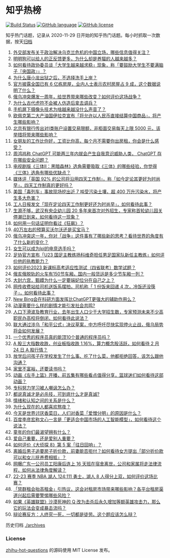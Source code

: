 # 知乎热榜
[![Build Status](https://github.com/ToWeLong/zhihu-hot-questions/workflows/CI/badge.svg)](https://github.com/ToWeLong/zhihu-hot-questions/actions)
[![GitHub language](https://img.shields.io/badge/language-golang-orange.svg)](https://golang.org/)
[![GitHub license](https://img.shields.io/github/license/ToWeLong/zhihu-hot-questions)](https://github.com/ToWeLong/zhihu-hot-questions/blob/main/LICENSE)

知乎热门话题，记录从 2020-11-29 日开始的知乎热门话题。每小时抓取一次数据，按天[归档](./archives)

<!-- BEGIN -->

1. [外交部发布关于政治解决乌克兰危机的中国立场，哪些信息值得关注？](https://www.zhihu.com/question/585943149)
1. [明明狗可以给人的正反馈更多，为什么却是养猫的人越来越多？](https://www.zhihu.com/question/584320891)
1. [如何看待政协委员谈「大学生越来越求稳」现象，称「要鼓励大学生不要满脑子『央国政』」？](https://www.zhihu.com/question/585976810)
1. [为什么唐小龙出狱之后，不选择洗手上岸？](https://www.zhihu.com/question/584383155)
1. [官方披露全国已有 6 亿栋房屋，业内人士表示农村房屋占 9 成，这个数据说明了什么？](https://www.zhihu.com/question/585900212)
1. [俄乌冲突爆发一周年，给世界带来哪些改变？如何评价这场战争？](https://www.zhihu.com/question/585240364)
1. [为什么古代虎符不会被人仿造后拿去调兵？](https://www.zhihu.com/question/327691427)
1. [手机屏下摄像头技术为啥越来越没什么声音了？](https://www.zhihu.com/question/585307762)
1. [欧佩克第二大产油国伊拉克宣布「将允许以人民币直接结算中国商品」，将产生哪些影响？](https://www.zhihu.com/question/585782277)
1. [北京有银行传出对Ⅰ类账户设置交易限额，非柜面交易每天上限 5000 元，该举措将带来哪些影响？](https://www.zhihu.com/question/585960814)
1. [女朋友的工作比你好，工资比你高，每个月不需要你出房租，你会是什么感受？](https://www.zhihu.com/question/585264123)
1. [周鸿祎称 ChatGPT 可能两三年内就会产生自我意识威胁人类， ChatGPT 存在哪些安全问题？](https://www.zhihu.com/question/585757225)
1. [电视剧版《三体II：黑暗森林》选角需要吸取《三体》的哪些经验，你觉得《三体》选角有哪些优缺点？](https://www.zhihu.com/question/582659413)
1. [媒体评「英国 92% 的公司将沿用四天工作制」，称「如今定论其更好为时尚早」，四天工作制真的更好吗？](https://www.zhihu.com/question/585952280)
1. [美国「毒列车」事故现场挖出近 7 吨受污染土壤，超 400 万升污染水，将产生多大危害？](https://www.zhihu.com/question/585347945)
1. [工人日报发文「现在定论四天工作制更好还为时尚早」，如何看待此事？](https://www.zhihu.com/question/585954574)
1. [生源不够，武汉有央企幼儿园 20 多年来首次对外招生，专家称首轮幼儿园关停潮已到来，如何看待这一现象？](https://www.zhihu.com/question/585981425)
1. [如何用一句话证明你看过《狂飙》？](https://www.zhihu.com/question/582710805)
1. [40万左右的预算买沃尔沃还是买宝马？](https://www.zhihu.com/question/579214592)
1. [俄乌冲突这一年，你对「战争」这件事有了哪些新的思考？看待世界的角度有了什么新的变化？](https://www.zhihu.com/question/585316399)
1. [女生可以成为lpl的电竞选手吗？](https://www.zhihu.com/question/585761787)
1. [足协官方宣布「U23 国足主教练扬科维奇担任男足国家队新任主教练」如何评价他的执教能力？](https://www.zhihu.com/question/586005683)
1. [如何评价2023 新课标高考适应性测试（四省联考）数学试题？](https://www.zhihu.com/question/585809396)
1. [俄亥俄脱轨的火车有150节车厢，国内一般货运是多少节车厢一列？](https://www.zhihu.com/question/584569042)
1. [大封六宫，甄嬛为什么一定要端妃位分在自己之上？](https://www.zhihu.com/question/584322647)
1. [网传收费站给司机送饭系摆拍，司机称「 1 份饭来回递 4 次，冷饭还没筷子」，如何看待此事？](https://www.zhihu.com/question/585757589)
1. [New Bing会在科研方面发挥比ChatGPT更强大的辅助作用么？](https://www.zhihu.com/question/583682556)
1. [动漫需要什么样的剧情才能引发社会共鸣?](https://www.zhihu.com/question/585762203)
1. [人口下滑波及教育行业，去年出生人口少于大学招生数，专家预测未来不少高职民办高校将倒闭，如何看待此说法？](https://www.zhihu.com/question/585808029)
1. [联大通过涉乌「和平公式」决议草案，中方呼吁尽快实现停火止战，俄乌局势将会如何发展？](https://www.zhihu.com/question/585937644)
1. [一个优秀的程序员真的能顶10个普通的程序员吗？](https://www.zhihu.com/question/32240311)
1. [A 股三大指数收跌，创业板指收跌 1.16%，算力概念股活跃，如何看待 2 月 24 日 A 股行情？](https://www.zhihu.com/question/585954965)
1. [放学后问孩子在学校发生了什么事、吃了什么菜，他都拒绝回答，该怎么跟他沟通？](https://www.zhihu.com/question/583827721)
1. [家里不富裕，还要读书吗？](https://www.zhihu.com/question/585922706)
1. [动画《左手上篮》开播，前五集有哪些看点值得分享，篮球迷们如何看待这部动画？](https://www.zhihu.com/question/581850411)
1. [专科努力学习被人嘲讽怎么办？](https://www.zhihu.com/question/584383149)
1. [都说真诚才是必杀技，可到底什么才是真诚?](https://www.zhihu.com/question/575131973)
1. [情绪和认知之间的关系是什么？](https://www.zhihu.com/question/358936967)
1. [为什么现在的人都喜欢熬夜？](https://www.zhihu.com/question/580797701)
1. [今天是世界讨厌香菜日，人们对香菜「爱憎分明」的原因是什么？](https://www.zhihu.com/question/585963565)
1. [百度李彦宏称文心一言是「更适合中国市场的人工智能模型」，如何看待这个说法？](https://www.zhihu.com/question/585777863)
1. [童年的你们最渴望拥有什么？](https://www.zhihu.com/question/580807566)
1. [爱自己重要，还是爱别人重要？](https://www.zhihu.com/question/577886485)
1. [如何评价《大侦探 8》第 5 案「往日回响」？](https://www.zhihu.com/question/585758044)
1. [离婚后男子追要房子折价款，前妻能否拒付？如何看待女方提出「部分折价款可以和女儿抚养费相抵」？](https://www.zhihu.com/question/585859390)
1. [网曝广东一公司员工阳康后连上 16 天班在宿舍离世，公司和家属将走法律流程，如何从法律角度解读？](https://www.zhihu.com/question/585536262)
1. [22-23 赛季 NBA 湖人 124:111 勇士，湖人 8 人得分上双，如何评价这场比赛？](https://www.zhihu.com/question/585949207)
1. [「禁群租会抬高租金」引热议，这会对租房市场带来哪些影响？各平台租房渠道兴起后需要警惕哪些风险？](https://www.zhihu.com/question/585784402)
1. [如果《英雄联盟》沙漠死神的 Q 改为击杀后永久增加等额英雄攻击力，那么它的玩法会变成暴击流吗？](https://www.zhihu.com/question/584676076)
1. [辩论赛反方：人终究一死，一切都是徒劳。这个题应该怎么辩？](https://www.zhihu.com/question/487438421)

<!-- END -->

历史归档 [./archives](./archives)


### License
[zhihu-hot-questions](https://github.com/towelong/zhihu-hot-questions) 的源码使用 MIT License 发布。